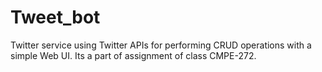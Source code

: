 # Tweet_bot
 Twitter service using Twitter APIs for performing CRUD operations with a simple Web UI.
 Its a part of assignment of class CMPE-272.
